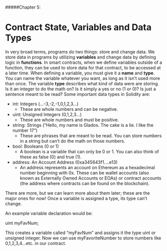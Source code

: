 #####Chapter 5:

# Contract State, Variables and Data Types

<!-- <ContentWrapp>
  <div class="imgContainer">
    <img alt="story_image_2_0" src="/images/chapter/man.svg" width="150px" height="150px">
  </div>

  <div class="itemsContainer">
    <div class="item-text">
     Now you want to connect your artwork to the physical (off-chain) world. Tell your artwork how to behave. 
    </div>
  </div>
</ContentWrapp> -->

In very broad terms, programs do two things: store and change data. We store data in programs by utilizing **variables** and change data by defining logic in **functions**. In smart contracts, when we define variables outside of a function, they can be used to store data for that contract, to be accessed at a later time. When defining a variable, you must give it a **name** and **type**. You can name the variable whatever you want, as long as it isn’t used more than once. The variable **type** describes what kind of data were are storing. Is it an integer to do the math on? Is it simply a yes or no (1 or 0)? Is just a sentence meant to be read? Some important data types in Solidity are:



* int: Integers (...-3,-2,-1,0,1,2,3…)
    * These are whole numbers and can be negative.
* uint: Unsigned Integers (0,1,2,3…) 
    * These are whole numbers and must be positive.
* string: Strings (“Hello, my name is Glados. The cake is a lie. I like the number 17”)
    * These are phrases that are meant to be read. You can store numbers in a string but can’t do the math on those numbers.
* bool: Booleans (0 or 1)
    * A boolean is a variable that can only be 0 or 1. You can also think of these as false (0) and true (1).
* address: An Account Address (0xa345643f1….e13)
    * An address represents an account on Ethereum as a hexadecimal number beginning with 0x. These can be wallet accounts (also known as Externally Owned Accounts or EOAs) or contract accounts (the address where contracts can be found on the blockchain).

There are more, but we can learn more about them later; these are the major ones for now! Once a variable is assigned a type, its type can’t change.

An example variable declaration would be: 

<Highlight class="language-javascript">
uint myFavNum;
</Highlight>

This creates a variable called “myFavNum” and assigns it the type uint or unsigned integer. Now we can use myFavoriteNumber to store numbers like 0,1,2,3,4…etc. in our contract. 
